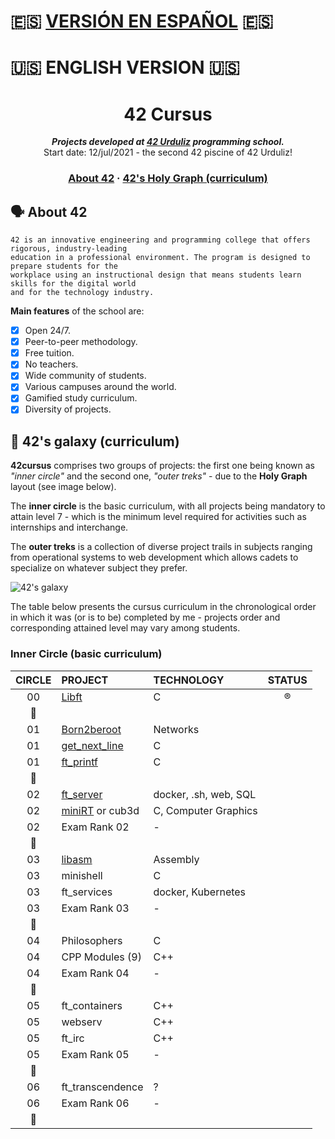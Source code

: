 # :es: <a href="#spa-ver">VERSIÓN EN ESPAÑOL</a> :es:

# :us: ENGLISH VERSION :us:

<h1 align="center">
	42 Cursus
</h1>
<p align="center">
	<b><i>Projects developed at <a href="https://www.42urduliz.com/">42 Urduliz</a> programming school.</i></b><br>
	Start date: 12/jul/2021 - the second 42 piscine of 42 Urduliz!
</p>

<h3 align="center">
	<a href="#%EF%B8%8F-about-42">About 42</a>
	<span> · </span>
	<a href="#-42s-galaxy-curriculum">42's Holy Graph (curriculum)</a>
</h3>

## 🗣️ About 42

	42 is an innovative engineering and programming college that offers rigorous, industry-leading
	education in a professional environment. The program is designed to prepare students for the 
	workplace using an instructional design that means students learn skills for the digital world 
	and for the technology industry.

**Main features** of the school are:
- [x] Open 24/7.
- [x] Peer-to-peer methodology.
- [x] Free tuition.
- [x] No teachers.
- [x] Wide community of students.
- [x] Various campuses around the world.
- [x] Gamified study curriculum.
- [x] Diversity of projects.

## 🌌 42's galaxy (curriculum)

**42cursus** comprises two groups of projects: the first one being known as _"inner circle"_ and the second one, _"outer treks"_ - due to the **Holy Graph** layout (see image below).

The **inner circle** is the basic curriculum, with all projects being mandatory to attain level 7 - which is the minimum level required for activities such as internships and interchange.

The **outer treks** is a collection of diverse project trails in subjects ranging from operational systems to web development which allows cadets to specialize on whatever subject they prefer.

![42's galaxy](galaxy.png)

The table below presents the cursus curriculum in the chronological order in which it was (or is to be) completed by me - projects order and corresponding attained level may vary among students.

### Inner Circle (basic curriculum)

|CIRCLE	|PROJECT							|TECHNOLOGY				|STATUS						|
|:-:	|:--								|:--					|:-:						|
|00		|[Libft](https://github.com/Anhema/42-Cursus/tree/main/libft)|C	|:registered:			|
|:dizzy:|									|						|							|
|01		|[Born2beroot](01-netwhat/)				|Networks				|							|
|01		|[get_next_line](https://github.com/appinha/42cursus-01-get_next_line)|C|				|
|01		|[ft_printf](https://github.com/appinha/42cursus-01-ft_printf)|C|						|
|:dizzy:|									|						|							|
|02		|[ft_server](https://github.com/appinha/42cursus-02-ft_server)|docker, .sh, web, SQL|	|
|02		|[miniRT](https://github.com/appinha/42cursus-02-miniRT) or cub3d|C, Computer Graphics|	|
|02		|Exam Rank 02						|-						|							|
|:dizzy:|									|						|							|
|03		|[libasm](https://github.com/appinha/42cursus-03-libasm)|Assembly|						|
|03		|minishell							|C						|							|
|03		|ft_services						|docker, Kubernetes		|							|
|03		|Exam Rank 03						|-						|							|
|:dizzy:|									|						|							|
|04		|Philosophers						|C						|							|
|04		|CPP Modules (9)					|C++					|							|
|04		|Exam Rank 04						|-						|							|
|:dizzy:|									|						|							|
|05		|ft_containers						|C++					|							|
|05		|webserv							|C++					|							|
|05		|ft_irc								|C++					|							|
|05		|Exam Rank 05						|-						|							|
|:dizzy:|									|						|							|
|06		|ft_transcendence					|?						|							|
|06		|Exam Rank 06						|-						|							|
|:dizzy:|									|						|							|
